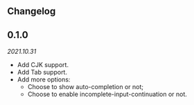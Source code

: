 ## Changelog

## 0.1.0
*2021.10.31*

- Add CJK support.
- Add Tab support.
- Add more options: 
    - Choose to show auto-completion or not;
    - Choose to enable incomplete-input-continuation or not.

